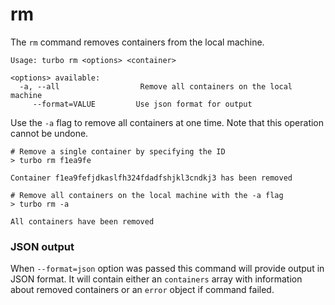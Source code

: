 # rm

The `rm` command removes containers from the local machine. 

```
Usage: turbo rm <options> <container>

<options> available:
  -a, --all                  Remove all containers on the local machine
     --format=VALUE         Use json format for output
```

Use the `-a` flag to remove all containers at one time. Note that this operation cannot be undone.

```
# Remove a single container by specifying the ID
> turbo rm f1ea9fe

Container f1ea9fefjdkaslfh324fdadfshjkl3cndkj3 has been removed

# Remove all containers on the local machine with the -a flag
> turbo rm -a

All containers have been removed
```

### JSON output

When `--format=json` option was passed this command will provide output in JSON format. It will contain either an `containers` array with information about removed containers or an `error` object if command failed.
